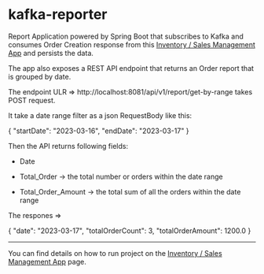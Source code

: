 # kafka-reporter 
Report Application powered by Spring Boot that subscribes to 
Kafka and consumes Order Creation response from this [Inventory / Sales Management App](https://github.com/Amy-Oji/sales-inventory-manager-REST-API-application) and persists the data.


The app also exposes a REST API endpoint that returns an Order report that is grouped by date.

The endpoint ULR => http://localhost:8081/api/v1/report/get-by-range takes POST request.

It take a date range filter as a json RequestBody like this:

{
    "startDate": "2023-03-16",
     "endDate": "2023-03-17"
}  

Then the API returns following fields:

* Date

* Total_Order -> the total number or orders within the date range

* Total_Order_Amount -> the total sum of all the orders within the date range

The respones =>

{
        "date": "2023-03-17",
        "totalOrderCount": 3,
        "totalOrderAmount": 1200.0
}

____
You can find details on how to run project on the [Inventory / Sales Management App](https://github.com/Amy-Oji/sales-inventory-manager-REST-API-application) page.
